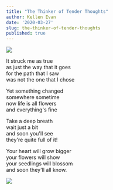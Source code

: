 ```yaml
---
title: "The Thinker of Tender Thoughts"
author: Kellen Evan
date: '2020-03-27'
slug: the-thinker-of-tender-thoughts
published: true
---
```


<img src="/images/the-thinker-of-tender-thoughts-original.png">

It struck me as true </br>
as just the way that it goes </br>
for the path that I saw </br>
was not the one that I chose

Yet something changed </br>
somewhere sometime </br>
now life is all flowers </br>
and everything's fine

Take a deep breath </br>
wait just a bit </br>
and soon you'll see </br>
they're quite full of it!

Your heart will grow bigger </br>
your flowers will show </br>
your seedlings will blossom </br>
and soon they'll all know.

<img src="/images/the-thinker-of-tender-thoughts.png">
